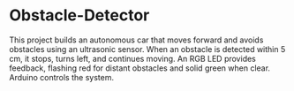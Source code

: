 # Obstacle-Detector
This project builds an autonomous car that moves forward and avoids obstacles using an ultrasonic sensor. When an obstacle is detected within 5 cm, it stops, turns left, and continues moving. An RGB LED provides feedback, flashing red for distant obstacles and solid green when clear. Arduino controls the system.
